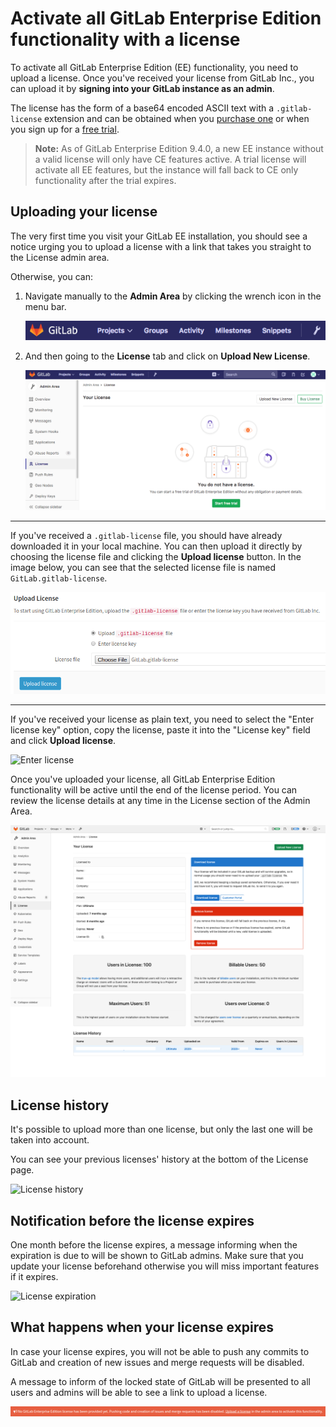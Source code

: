 # Activate all GitLab Enterprise Edition functionality with a license

To activate all GitLab Enterprise Edition (EE) functionality, you need to upload
a license. Once you've received your license from GitLab Inc., you can upload it
by **signing into your GitLab instance as an admin**.

The license has the form of a base64 encoded ASCII text with a `.gitlab-license`
extension and can be obtained when you [purchase one][pricing] or when you sign
up for a [free trial].

> **Note:** As of GitLab Enterprise Edition 9.4.0, a new EE instance without a valid license
will only have CE features active. A trial license will activate all EE features,
but the instance will fall back to CE only functionality after the trial expires.

## Uploading your license

The very first time you visit your GitLab EE installation, you should see a
notice urging you to upload a license with a link that takes you straight to the
License admin area.

Otherwise, you can:

1. Navigate manually to the **Admin Area** by clicking the wrench icon in the menu bar.

    ![Admin area icon](img/admin_wrench.png)

1. And then going to the **License** tab and click on **Upload New License**.

    ![License admin area](img/license_admin_area.png)

---

If you've received a `.gitlab-license` file, you should have already downloaded
it in your local machine. You can then upload it directly by choosing the
license file and clicking the **Upload license** button. In the image below,
you can see that the selected license file is named `GitLab.gitlab-license`.

![Upload license](img/license_upload.png)

---

If you've received your license as plain text, you need to select the
"Enter license key" option, copy the license, paste it into the "License key"
field and click **Upload license**.

![Enter license](img/license_enter.png)

Once you've uploaded your license, all GitLab Enterprise Edition functionality
will be active until the end of the license period.
You can review the license details at any time in the License section of the
Admin Area.

![License details](img/license_details.png)

## License history

It's possible to upload more than one license, but only the last one will be
taken into account.

You can see your previous licenses' history at the bottom of the License page.

![License history](img/license_history.png)

## Notification before the license expires

One month before the license expires, a message informing when the expiration
is due to will be shown to GitLab admins. Make sure that you update your license
beforehand otherwise you will miss important features if it expires.

![License expiration](img/license_expire_message.png)

## What happens when your license expires

In case your license expires, you will not be able to push any commits to
GitLab and creation of new issues and merge requests will be disabled.

A message to inform of the locked state of GitLab will be presented to all
users and admins will be able to see a link to upload a license.

![No license message](img/license_no_license_message.png)

[free trial]: https://about.gitlab.com/free-trial/
[pricing]: https://about.gitlab.com/pricing/
